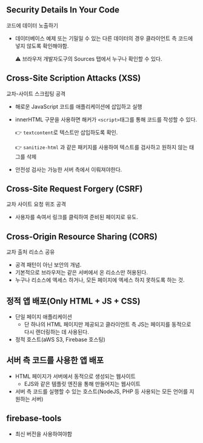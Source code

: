 ## Security Details In Your Code

코드에 데이터 노출하기

- 데이터베이스 예제 또는 기밀일 수 있는 다른 데이터의 경우 클라이언트 측 코드에 넣지 않도록 확인해야함.

    ⚠️ 브라우저 개발자도구의 Sources 탭에서 누구나 확인할 수 있다.
    

## Cross-Site Scription Attacks (XSS)

교차-사이트 스크립팅 공격

- 해로운 JavaScript 코드를 애플리케이션에 삽입하고 실행
- innerHTML 구문을 사용하면 해커가 `<script>`태그를 통해 코드를 작성할 수 있다.
    
    👉 `textcontent`로 텍스트만 삽입하도록 확인.
    
    👉 `sanitize-html` 과 같은 패키지를 사용하여 텍스트를 검사하고 원하지 않는 태그를 삭제
    
- 안전성 검사는 가능한 서버 측에서 이뤄져야한다.

## Cross-Site Request Forgery (CSRF)

교차 사이트 요청 위조 공격

- 사용자를 속여서 링크를 클릭하여 준비된 페이지로 유도.

## Cross-Origin Resource Sharing (CORS)

교차 출처 리소스 공유

- 공격 패턴이 아닌 보안의 개념.
- 기본적으로 브라우저는 같은 서버에서 온 리소스만 허용된다.
- 누구나 리소스에 엑세스 하거나, 모든 페이지에 엑세스 하지 못하도록 하는 것.

## 정적 앱 배포(Only HTML + JS + CSS)

- 단일 페이지 애플리케이션
    - 단 하나의 HTML 페이지만 제공되고 클라이언트 측 JS는 페이지를 동적으로 다시 렌더링하는 데 사용된다.
- 정적 호스트(aWS S3, Firebase 호스팅)

## 서버 측 코드를 사용한 앱 배포

- HTML 페이지가 서버에서 동적으로 생성되는 웹사이트
    - EJS와 같은 템플릿 엔진을 통해 만들어지는 웹사이트
- 서버 측 코드를 실행할 수 있는 호스트(NodeJS, PHP 등 사용되는 모든 언어를 지원하는 서버)

## firebase-tools

- 최신 버전을 사용하여야함